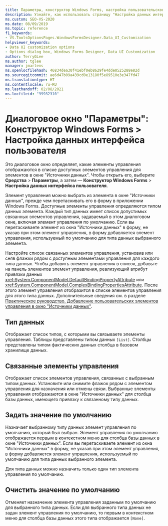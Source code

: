```yaml
---
title: Параметры, конструктор Windows Forms, настройка пользовательского интерфейса для работы с данными
description: Узнайте, как использовать страницу "Настройка данных интерфейса пользователя", чтобы определить, какие элементы управления отображаются в списке доступных элементов управления для элементов в окне "Источники данных".
ms.custom: SEO-VS-2020
ms.date: 08/09/2019
ms.topic: reference
f1_keywords:
- VS.ToolsOptionsPages.WindowsFormsDesigner.Data_UI_Customization
helpviewer_keywords:
- Data UI customization options
- Options dialog box, Windows Forms Designer, Data UI Customization
author: TerryGLee
ms.author: tglee
manager: jmartens
ms.openlocfilehash: 46834dea30f41ebf0eb8629fe4dde0525288e82d
ms.sourcegitcommit: ae6d47b09a439cd0e13180f5e89510e3e347fd47
ms.translationtype: HT
ms.contentlocale: ru-RU
ms.lasthandoff: 02/08/2021
ms.locfileid: "99932310"
---
```

# <a name="options-dialog-box-windows-forms-designer--data-ui-customization"></a>Диалоговое окно "Параметры": Конструктор Windows Forms > Настройка данных интерфейса пользователя

Это диалоговое окно определяет, какие элементы управления отображаются в списке доступных элементов управления для элементов в окне "Источники данных". Чтобы открыть его, выберите **Средства** > **Параметры**, а затем — **Конструктор Windows Forms** > **Настройка данных интерфейса пользователя**.

Элемент управления можно выбрать из элемента в окне "Источники данных", прежде чем перетаскивать его в форму в приложении Windows Forms. Доступные элементы управления определяются типом данных элемента. Каждый тип данных имеет список допустимых связанных элементов управления, задаваемый в этом диалоговом окне, включая элемент управления по умолчанию. Если вы перетаскиваете элемент из окна "Источники данных" в форму, не указав при этом элемент управления, в форму добавляется элемент управления, используемый по умолчанию для типа данных выбранного элемента.

Настройте список связанных элементов управления, установив или сняв флажки рядом с доступным элементами управления для каждого типа данных. Чтобы добавить элемент управления в список, добавьте на панель элементов элемент управления, реализующий атрибут привязки данных <xref:System.ComponentModel.DefaultBindingPropertyAttribute> или <xref:System.ComponentModel.ComplexBindingPropertiesAttribute>. После этого элемент управления отобразится в списке элементов управления для этого типа данных. Дополнительные сведения см. в разделе [Практическое руководство. Добавление пользовательских элементов управления в окно "Источники данных"](../..//data-tools/add-custom-controls-to-the-data-sources-window.md).

## <a name="data-type"></a>Тип данных

Отображает список типов, с которыми вы связываете элементы управления. Таблицы представлены типом данных `[List]`. Столбцы представлены типом фактических данных столбца в базовом хранилище данных.

## <a name="associated-controls"></a>Связанные элементы управления

Отображает список элементов управления, связанных с выбранным типом данных. Установите или снимите флажок рядом с элементом управления для назначения или отмены связи. Выбранные элементы управления отображаются в окне "Источники данных" для столбца базы данных, имеющего привязку к связанному типу данных.

## <a name="set-default"></a>Задать значение по умолчанию

Назначает выбранному типу данных элемент управления по умолчанию, который был выбран. Элемент управления по умолчанию отображается первым в контекстном меню для столбца базы данных в окне "Источники данных". Если вы перетаскиваете элемент из окна "Источники данных" в форму, не указав при этом элемент управления, в форму добавляется элемент управления, используемый по умолчанию для типа данных выбранного элемента.

Для типа данных можно назначить только один тип элемента управления по умолчанию.

## <a name="clear-default"></a>Очистить значение по умолчанию

Отменяет назначение элемента управления заданным по умолчанию для выбранного типа данных. Если для выбранного типа данных не задан элемент управления по умолчанию, то первым в контекстном меню для столбца базы данных этого типа отображается `[None]`.
